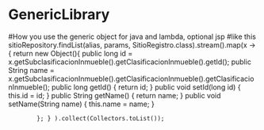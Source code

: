 # GenericLibrary
#How you use the generic object for java and lambda, optional jsp
#like this
sitioRepository.findList(alias, params, SitioRegistro.class).stream().map(x ->{ return  new Object(){
				public long id = x.getSubclasificacionInmueble().getClasificacionInmueble().getId();
				public String name = x.getSubclasificacionInmueble().getClasificacionInmueble().getClasificacionInmueble();
				public long getId() {
					return id;
				}
				public void setId(long id) {
					this.id = id;
				}
				public String getName() {
					return name;
				}
				public void setName(String name) {
					this.name = name;
				}
				
				
			}; } ).collect(Collectors.toList());
